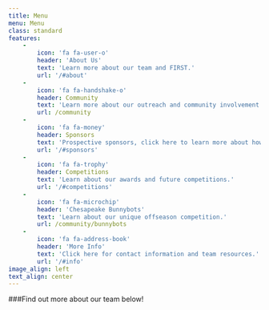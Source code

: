 ```yaml
---
title: Menu
menu: Menu
class: standard
features:
    -
        icon: 'fa fa-user-o'
        header: 'About Us'
        text: 'Learn more about our team and FIRST.'
        url: '/#about'
    -
        icon: 'fa fa-handshake-o'
        header: Community
        text: 'Learn more about our outreach and community involvement.'
        url: /community
    -
        icon: 'fa fa-money'
        header: Sponsors
        text: 'Prospective sponsors, click here to learn more about how you can help the team. Thank you to our current sponsors, who are all featured here!'
        url: '/#sponsors'
    -
        icon: 'fa fa-trophy'
        header: Competitions
        text: 'Learn about our awards and future competitions.'
        url: '/#competitions'
    -
        icon: 'fa fa-microchip'
        header: 'Chesapeake Bunnybots'
        text: 'Learn about our unique offseason competition.'
        url: /community/bunnybots
    -
        icon: 'fa fa-address-book'
        header: 'More Info'
        text: 'Click here for contact information and team resources.'
        url: '/#info'
image_align: left
text_align: center
---
```


###Find out more about our team below!
